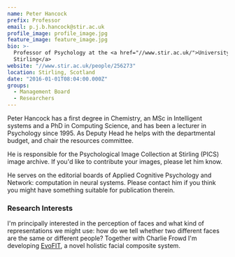 ```yaml
---
name: Peter Hancock
prefix: Professor
email: p.j.b.hancock@stir.ac.uk
profile_image: profile_image.jpg
feature_image: feature_image.jpg
bio: >-
  Professor of Psychology at the <a href="//www.stir.ac.uk/">University of
  Stirling</a>
website: "//www.stir.ac.uk/people/256273"
location: Stirling, Scotland
date: "2016-01-01T08:04:00.000Z"
groups:
  - Management Board
  - Researchers
---
```


Peter Hancock has a first degree in Chemistry, an MSc in Intelligent systems and
a PhD in Computing Science, and has been a lecturer in Psychology since 1995. As
Deputy Head he helps with the departmental budget, and chair the resources
committee.

He is responsible for the Psychological Image Collection at Stirling (PICS)
image archive. If you'd like to contribute your images, please let him know.

He serves on the editorial boards of Applied Cognitive Psychology and Network:
computation in neural systems. Please contact him if you think you might have
something suitable for publication therein.

### Research Interests

I'm principally interested in the perception of faces and what kind of
representations we might use: how do we tell whether two different faces are the
same or different people? Together with Charlie Frowd I'm developing
[EvoFIT][EVOFIT], a novel holistic facial composite system.



[EVOFIT]: https://www.evofit.co.uk/
